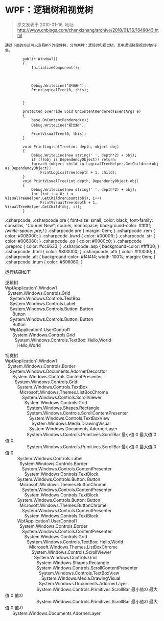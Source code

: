 # WPF：逻辑树和视觉树 
> 原文发表于 2010-01-16, 地址: http://www.cnblogs.com/chenxizhang/archive/2010/01/16/1649043.html 



```
通过下面的方式可以查看WPF的控件树，分为两种：逻辑树和视觉树。其中逻辑树是视觉树的子集。
```

```
        public Window1()
        {
            InitializeComponent();



            Debug.WriteLine("逻辑树");
            PrintLogicalTree(0, this);


        }

        protected override void OnContentRendered(EventArgs e)
        {
            base.OnContentRendered(e);
            Debug.WriteLine("视觉树");

            PrintVisualTree(0, this);
        }

        void PrintLogicalTree(int depth, object obj)
        {
            Debug.WriteLine(new string(' ', depth*2) + obj);
            if (!(obj is DependencyObject)) return;
            foreach (object child in LogicalTreeHelper.GetChildren(obj as DependencyObject))
                PrintLogicalTree(depth + 1, child);
        }
        void PrintVisualTree(int depth, DependencyObject obj)
        {
            Debug.WriteLine(new string(' ', depth*2) + obj);
            for (int i = 0; i < VisualTreeHelper.GetChildrenCount(obj); i++)
                PrintVisualTree(depth + 1, VisualTreeHelper.GetChild(obj, i));
        }
```


.csharpcode, .csharpcode pre
{
 font-size: small;
 color: black;
 font-family: consolas, "Courier New", courier, monospace;
 background-color: #ffffff;
 /*white-space: pre;*/
}
.csharpcode pre { margin: 0em; }
.csharpcode .rem { color: #008000; }
.csharpcode .kwrd { color: #0000ff; }
.csharpcode .str { color: #006080; }
.csharpcode .op { color: #0000c0; }
.csharpcode .preproc { color: #cc6633; }
.csharpcode .asp { background-color: #ffff00; }
.csharpcode .html { color: #800000; }
.csharpcode .attr { color: #ff0000; }
.csharpcode .alt 
{
 background-color: #f4f4f4;
 width: 100%;
 margin: 0em;
}
.csharpcode .lnum { color: #606060; }




运行结果如下


逻辑树  
WpfApplication1.Window1  
  System.Windows.Controls.Grid  
    System.Windows.Controls.TextBox  
    System.Windows.Controls.Label  
    System.Windows.Controls.Button: Button  
      Button  
    System.Windows.Controls.Button: Button  
      Button  
    WpfApplication1.UserControl1  
      System.Windows.Controls.Grid  
        System.Windows.Controls.TextBox: Hello,World  
          Hello,World


  
视觉树  
WpfApplication1.Window1  
  System.Windows.Controls.Border  
    System.Windows.Documents.AdornerDecorator  
      System.Windows.Controls.ContentPresenter  
        System.Windows.Controls.Grid  
          System.Windows.Controls.TextBox  
            Microsoft.Windows.Themes.ListBoxChrome  
              System.Windows.Controls.ScrollViewer  
                System.Windows.Controls.Grid  
                  System.Windows.Shapes.Rectangle  
                  System.Windows.Controls.ScrollContentPresenter  
                    System.Windows.Controls.TextBoxView  
                      System.Windows.Media.DrawingVisual  
                    System.Windows.Documents.AdornerLayer  
                  System.Windows.Controls.Primitives.ScrollBar 最小值:0 最大值:0 值:0  
                  System.Windows.Controls.Primitives.ScrollBar 最小值:0 最大值:0 值:0  
          System.Windows.Controls.Label  
            System.Windows.Controls.Border  
              System.Windows.Controls.ContentPresenter  
                System.Windows.Controls.TextBlock  
          System.Windows.Controls.Button: Button  
            Microsoft.Windows.Themes.ButtonChrome  
              System.Windows.Controls.ContentPresenter  
                System.Windows.Controls.TextBlock  
          System.Windows.Controls.Button: Button  
            Microsoft.Windows.Themes.ButtonChrome  
              System.Windows.Controls.ContentPresenter  
                System.Windows.Controls.TextBlock  
          WpfApplication1.UserControl1  
            System.Windows.Controls.Border  
              System.Windows.Controls.ContentPresenter  
                System.Windows.Controls.Grid  
                  System.Windows.Controls.TextBox: Hello,World  
                    Microsoft.Windows.Themes.ListBoxChrome  
                      System.Windows.Controls.ScrollViewer  
                        System.Windows.Controls.Grid  
                          System.Windows.Shapes.Rectangle  
                          System.Windows.Controls.ScrollContentPresenter  
                            System.Windows.Controls.TextBoxView  
                              System.Windows.Media.DrawingVisual  
                            System.Windows.Documents.AdornerLayer  
                          System.Windows.Controls.Primitives.ScrollBar 最小值:0 最大值:0 值:0  
                          System.Windows.Controls.Primitives.ScrollBar 最小值:0 最大值:0 值:0  
      System.Windows.Documents.AdornerLayer

